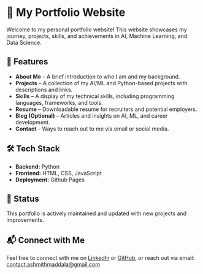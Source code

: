 # 🚀 My Portfolio Website  

Welcome to my personal portfolio website! This website showcases my journey, projects, skills, and achievements in AI, Machine Learning, and Data Science.  

## 🌟 Features  
- **About Me** – A brief introduction to who I am and my background.  
- **Projects** – A collection of my AI/ML and Python-based projects with descriptions and links.  
- **Skills** – A display of my technical skills, including programming languages, frameworks, and tools.  
- **Resume** – Downloadable resume for recruiters and potential employers.  
- **Blog (Optional)** – Articles and insights on AI, ML, and career development.  
- **Contact** – Ways to reach out to me via email or social media.  

## 🛠️ Tech Stack  
- **Backend:** Python  
- **Frontend:** HTML, CSS, JavaScript
- **Deployment:** Github Pages  

## 🚧 Status  
This portfolio is actively maintained and updated with new projects and improvements.  

## 📬 Connect with Me  
Feel free to connect with me on [LinkedIn](https://www.linkedin.com/in/ashmith-maddala/) or [GitHub](https://github.com/ashmithhmaddala), or reach out via email: contact.ashmithmaddala@gmail.com 
